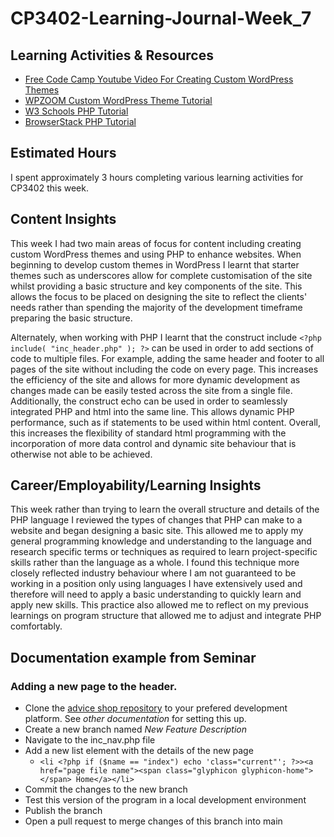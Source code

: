 # CP3402-Learning-Journal-Week_7

## Learning Activities & Resources

* [Free Code Camp Youtube Video For Creating Custom WordPress Themes](https://itatjcu.slack.com/archives/G0WDN6M4H/p1742104985641549)
* [WPZOOM Custom WordPress Theme Tutorial](https://www.wpzoom.com/blog/how-to-create-wordpress-theme/)
* [W3 Schools PHP Tutorial](https://www.w3schools.com/php/default.asp)
* [BrowserStack PHP Tutorial](https://www.browserstack.com/guide/php-web-development)

## Estimated Hours
I spent approximately 3 hours completing various learning activities for CP3402 this week. 

## Content Insights
This week I had two main areas of focus for content including creating custom WordPress themes and using PHP to enhance websites. When beginning to develop custom themes in WordPress I learnt that starter themes such as underscores allow for complete customisation of the site whilst providing a basic structure and key components of the site. This allows the focus to be placed on designing the site to reflect the clients' needs rather than spending the majority of the development timeframe preparing the basic structure. 

Alternately, when working with PHP I learnt that the construct include ` <?php include( "inc_header.php" ); ?> ` can be used in order to add sections of code to multiple files. For example, adding the same header and footer to all pages of the site without including the code on every page. This increases the efficiency of the site and allows for more dynamic development as changes made can be easily tested across the site from a single file. Additionally, the construct echo can be used in order to seamlessly integrated PHP and html into the same line. This allows dynamic PHP performance, such as if statements to be used within html content. Overall, this increases the flexibility of standard html programming with the incorporation of more data control and dynamic site behaviour that is otherwise not able to be achieved. 

## Career/Employability/Learning Insights
This week rather than trying to learn the overall structure and details of the PHP language I reviewed the types of changes that PHP can make to a website and began designing a basic site. This allowed me to apply my general programming knowledge and understanding to the language and research specific terms or techniques as required to learn project-specific skills rather than the language as a whole. I found this technique more closely reflected industry behaviour where I am not guaranteed to be working in a position only using languages I have extensively used and therefore will need to apply a basic understanding to quickly learn and apply new skills. This practice also allowed me to reflect on my previous learnings on program structure that allowed me to adjust and integrate PHP comfortably.

## Documentation example from Seminar
### Adding a new page to the header.
* Clone the [advice shop repository](https://github.com/lindsaymarkward/theadviceshop) to your prefered development platform. See *other documentation* for setting this up.
* Create a new branch named *New  Feature Description* 
* Navigate to the inc_nav.php file
* Add a new list element with the details of the new page
     *   ` <li <?php if ($name == "index") echo 'class="current"'; ?>><a href="page file name"><span class="glyphicon glyphicon-home"></span> Home</a></li> `
* Commit the changes to the new branch
* Test this version of the program in a local development environment 
* Publish the branch
* Open a pull request to merge changes of this branch into main